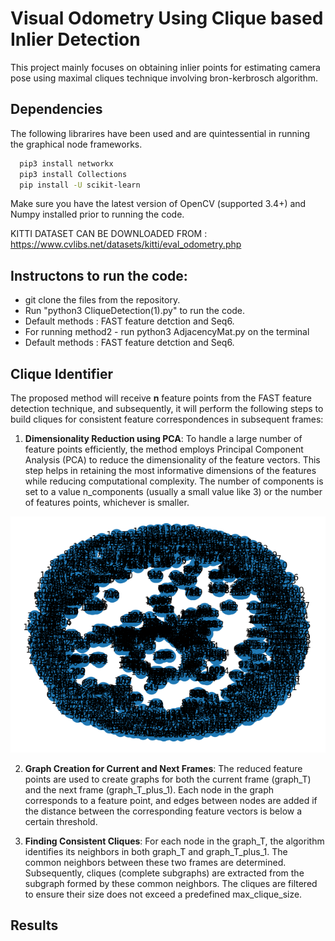 
# Visual Odometry Using Clique based Inlier Detection

This project mainly focuses on obtaining inlier points for estimating camera pose using maximal cliques technique involving bron-kerbrosch algorithm.

## Dependencies

The following librarires have been used and are quintessential in running the graphical node frameworks.
```bash
  pip3 install networkx
  pip3 install Collections
  pip install -U scikit-learn
```
Make sure you have the latest version of OpenCV (supported 3.4+) and Numpy installed prior to running the code.

KITTI DATASET CAN BE DOWNLOADED FROM : https://www.cvlibs.net/datasets/kitti/eval_odometry.php

## Instructons to run the code: 
- git clone the files from the repository.
- Run "python3 CliqueDetection(1).py" to run the code.
- Default methods : FAST feature detction and Seq6.
- For running method2 - run python3 AdjacencyMat.py on the terminal
- Default methods : FAST feature detction and Seq6.

## Clique Identifier 
The proposed method will receive **n** feature points from the FAST feature detection technique, and subsequently, it will perform the following steps to build cliques for consistent feature correspondences in subsequent frames:

1. **Dimensionality Reduction using PCA**: To handle a large number of feature points efficiently, the method employs Principal Component Analysis (PCA) to reduce the dimensionality of the feature vectors. This step helps in retaining the most informative dimensions of the features while reducing computational complexity. The number of components is set to a value n_components (usually a small value like 3) or the number of features points, whichever is smaller.

![sample graph](https://github.com/Achuthankrishna/Visual_Odom_Clique/blob/main/Results/sample%20graph.png)

2. **Graph Creation for Current and Next Frames**: The reduced feature points are used to create graphs for both the current frame (graph_T) and the next frame (graph_T_plus_1). Each node in the graph corresponds to a feature point, and edges between nodes are added if the distance between the corresponding feature vectors is below a certain threshold.

3. **Finding Consistent Cliques**: For each node in the graph_T, the algorithm identifies its neighbors in both graph_T and graph_T_plus_1. The common neighbors between these two frames are determined. Subsequently, cliques (complete subgraphs) are extracted from the subgraph formed by these common neighbors. The cliques are filtered to ensure their size does not exceed a predefined max_clique_size.

## Results
 